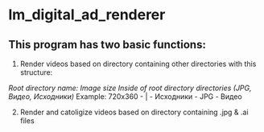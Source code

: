 # lm_digital_ad_renderer

## This program has two basic functions:
1. Render videos based on directory containing other directories with this structure:

_Root directory name: Image size
Inside of root directory directories (JPG, Видео, Исходники)_
Example:
720x360 -
	 |
	  - Исходники
	  - JPG
	  - Видео

2. Render and catoligize videos based on directory containing .jpg & .ai files
